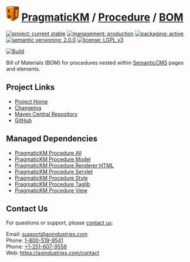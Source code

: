 # [<img src="ao-logo.png" alt="AO Logo" width="35" height="40">](https://github.com/aoindustries) [PragmaticKM](https://github.com/aoindustries/pragmatickm) / [Procedure](https://github.com/aoindustries/pragmatickm-procedure) / [BOM](https://github.com/aoindustries/pragmatickm-procedure-bom)

[![project: current stable](https://pragmatickm.com/ao-badges/project-current-stable.svg)](https://aoindustries.com/life-cycle#project-current-stable)
[![management: production](https://pragmatickm.com/ao-badges/management-production.svg)](https://aoindustries.com/life-cycle#management-production)
[![packaging: active](https://pragmatickm.com/ao-badges/packaging-active.svg)](https://aoindustries.com/life-cycle#packaging-active)  
[![semantic versioning: 2.0.0](https://pragmatickm.com/ao-badges/semver-2.0.0.svg)](http://semver.org/spec/v2.0.0.html)
[![license: LGPL v3](https://pragmatickm.com/ao-badges/license-lgpl-3.0.svg)](https://www.gnu.org/licenses/lgpl-3.0)

[![Build](https://github.com/aoindustries/pragmatickm-procedure-bom/workflows/Build/badge.svg?branch=master)](https://github.com/aoindustries/pragmatickm-procedure-bom/actions?query=workflow%3ABuild)

Bill of Materials (BOM) for procedures nested within [SemanticCMS](https://github.com/aoindustries/semanticcms) pages and elements.

## Project Links
* [Project Home](https://pragmatickm.com/procedure/bom/)
* [Changelog](https://pragmatickm.com/procedure/bom/changelog)
* [Maven Central Repository](https://search.maven.org/artifact/com.pragmatickm/pragmatickm-procedure-bom)
* [GitHub](https://github.com/aoindustries/pragmatickm-procedure-bom)

## Managed Dependencies
* [PragmaticKM Procedure All](https://github.com/aoindustries/pragmatickm-procedure-all)
* [PragmaticKM Procedure Model](https://github.com/aoindustries/pragmatickm-procedure-model)
* [PragmaticKM Procedure Renderer HTML](https://github.com/aoindustries/pragmatickm-procedure-renderer-html)
* [PragmaticKM Procedure Servlet](https://github.com/aoindustries/pragmatickm-procedure-servlet)
* [PragmaticKM Procedure Style](https://github.com/aoindustries/pragmatickm-procedure-style)
* [PragmaticKM Procedure Taglib](https://github.com/aoindustries/pragmatickm-procedure-taglib)
* [PragmaticKM Procedure View](https://github.com/aoindustries/pragmatickm-procedure-view)

## Contact Us
For questions or support, please [contact us](https://aoindustries.com/contact):

Email: [support@aoindustries.com](mailto:support@aoindustries.com)  
Phone: [1-800-519-9541](tel:1-800-519-9541)  
Phone: [+1-251-607-9556](tel:+1-251-607-9556)  
Web: https://aoindustries.com/contact
